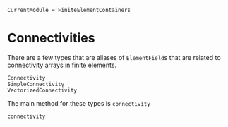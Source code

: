 ```@meta
CurrentModule = FiniteElementContainers
```

# Connectivities
There are a few types that are aliases of ```ElementField```s that are related to connectivity arrays in finite elements. 

```@docs
Connectivity
SimpleConnectivity
VectorizedConnectivity
```

The main method for these types is ```connectivity```

```@docs
connectivity
```